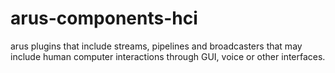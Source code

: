# arus-components-hci
arus plugins that include streams, pipelines and broadcasters that may include human computer interactions through GUI, voice or other interfaces.
